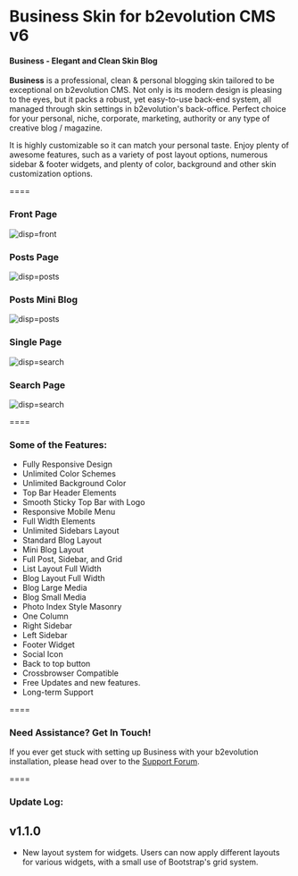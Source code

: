# Business Skin for b2evolution CMS v6

#### Business - Elegant and Clean Skin Blog

**Business** is a professional, clean & personal blogging skin tailored to be exceptional on b2evolution CMS. Not only is its modern design is pleasing to the eyes, but it packs a robust, yet easy-to-use back-end system, all managed through skin settings in b2evolution's back-office. Perfect choice for your personal, niche, corporate, marketing, authority or any type of creative blog / magazine.

It is highly customizable so it can match your personal taste. Enjoy plenty of awesome features, such as a variety of post layout options, numerous sidebar & footer widgets, and plenty of color, background and other skin customization options.

====

### Front Page

![disp=front](skinshot_front.png)

### Posts Page

![disp=posts](skinshot_posts.jpg)

### Posts Mini Blog

![disp=posts](skinshot_posts_mini_blog.png)

### Single Page

![disp=search](skinshot_single.jpg)


### Search Page

![disp=search](skinshot_search.png)

====

### Some of the Features:

- Fully Responsive Design
- Unlimited Color Schemes
- Unlimited Background Color
- Top Bar Header Elements
- Smooth Sticky Top Bar with Logo
- Responsive Mobile Menu
- Full Width Elements
- Unlimited Sidebars Layout
- Standard Blog Layout
- Mini Blog Layout
- Full Post, Sidebar, and Grid
- List Layout Full Width
- Blog Layout Full Width
- Blog Large Media
- Blog Small Media
- Photo Index Style Masonry
- One Column
- Right Sidebar
- Left Sidebar
- Footer Widget
- Social Icon
- Back to top button
- Crossbrowser Compatible
- Free Updates and new features.
- Long-term Support

====

### Need Assistance? Get In Touch!

If you ever get stuck with setting up Business with your b2evolution installation, please head over to the [Support Forum](http://forums.b2evolution.net/).


====

### Update Log:

## v1.1.0
- New layout system for widgets. Users can now apply different layouts for various widgets, with a small use of Bootstrap's grid system.